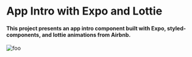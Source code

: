 # App Intro with Expo and Lottie

#### This project presents an app intro component built with Expo, styled-components, and lottie animations from Airbnb.

![foo](https://user-images.githubusercontent.com/26605247/70745742-63455780-1d1c-11ea-9bd8-6aeeca8a9439.gif)
